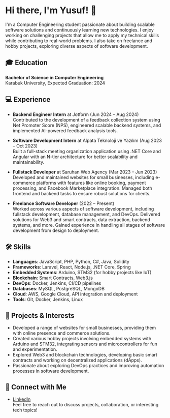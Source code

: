 # Hi there, I'm Yusuf! 👋

I'm a Computer Engineering student passionate about building scalable software solutions and continuously learning new technologies. I enjoy working on challenging projects that allow me to apply my technical skills while contributing to real-world problems. I also take on freelance and hobby projects, exploring diverse aspects of software development.

## 🎓 Education
**Bachelor of Science in Computer Engineering**  
Karabuk University, Expected Graduation: 2024

## 💻 Experience
- **Backend Engineer Intern** at Jotform (Jun 2024 – Aug 2024)  
  Contributed to the development of a feedback collection system using Net Promoter Score (NPS), engineered scalable backend systems, and implemented AI-powered feedback analysis tools.
  
- **Software Development Intern** at Alpata Teknoloji ve Yazılım (Aug 2023 – Oct 2023)  
  Built a full-stack meeting organization application using .NET Core and Angular with an N-tier architecture for better scalability and maintainability.

- **Fullstack Developer** at Saruhan Web Agency (Mar 2023 – Jun 2023)  
  Developed and maintained websites for small businesses, including e-commerce platforms with features like online booking, payment processing, and Facebook Marketplace integration. Managed both frontend and backend tasks to ensure robust solutions for clients.

- **Freelance Software Developer** (2022 – Present)  
  Worked across various aspects of software development, including fullstack development, database management, and DevOps. Delivered solutions for Web3 and smart contracts, data extraction, backend systems, and more. Gained experience in handling all stages of software development from design to deployment.

## 🛠️ Skills
- **Languages**: JavaScript, PHP, Python, C#, Java, Solidity
- **Frameworks**: Laravel, React, Node.js, .NET Core, Spring
- **Embedded Systems**: Arduino, STM32 (for hobby projects like IoT)
- **Blockchain**: Smart Contracts, Web3.js
- **DevOps**: Docker, Jenkins, CI/CD pipelines
- **Databases**: MySQL, PostgreSQL, MongoDB
- **Cloud**: AWS, Google Cloud, API integration and deployment
- **Tools**: Git, Docker, Jenkins, Linux

## 🔧 Projects & Interests
- Developed a range of websites for small businesses, providing them with online presence and commerce solutions.
- Created various hobby projects involving embedded systems with Arduino and STM32, integrating sensors and microcontrollers for fun and experimentation.
- Explored Web3 and blockchain technologies, developing basic smart contracts and working on decentralized applications (dApps).
- Passionate about exploring DevOps practices and improving automation processes in software development.

## 🤝 Connect with Me
- [LinkedIn](https://www.linkedin.com/in/yusufacarr)  
Feel free to reach out to discuss projects, collaboration, or interesting tech topics!
